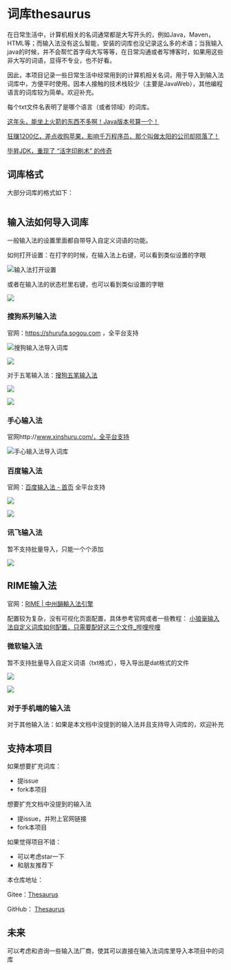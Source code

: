 # 词库thesaurus

在日常生活中，计算机相关的名词通常都是大写开头的，例如Java，Maven，HTML等；而输入法没有这么智能，安装的词库也没记录这么多的术语；当我输入java的时候，并不会帮忙首字母大写等等，在日常沟通或者写博客时，如果用这些非大写的词语，显得不专业，也不好看。

因此，本项目记录一些日常生活中经常用到的计算机相关名词，用于导入到输入法词库中，方便平时使用。因本人接触的技术栈较少（主要是JavaWeb），其他编程语言的词库较为简单。欢迎补充。

每个txt文件名表明了是哪个语言（或者领域）的词库。

[这年头，能坐上火箭的东西不多啊！Java版本号算一个！](https://mp.weixin.qq.com/s/Swe9hBGHON_7f1fiEJ3Glg) 

[狂赚1200亿，差点收购苹果，影响千万程序员，那个叫做太阳的公司却陨落了！](https://mp.weixin.qq.com/s?__biz=MzU1Nzg4NjgyMw==&mid=2247484522&idx=1&sn=a7de829144f3f20d73c324600d74450e&chksm=fc2fb862cb583174b25794e66e7df8983dccac7c8ee42c95b0aeb1c8722c8f7fe2f64e3a267d&mpshare=1&scene=1&srcid=&sharer_sharetime=1582855793055&sharer_shareid=5cc2777764c85c1d841997739b5bb6f4&key=3503aa848b16fe5bc18cff723a017686a77981b606f72a5e6c4bf80c2c6b0d0812f9862ca3829dbca4182321a829f5258816079119da21dc9980b0752e09051b939d635b5eb2aef99d10ecd908b98312&ascene=1&uin=MzEzNTMxNzU5NQ%3D%3D&devicetype=Windows+10&version=62080079&lang=zh_CN&exportkey=AT3WIjeIIxea1F7eWE3vShU%3D&pass_ticket=dwPRLiZtWs8JDMYoXmg2QskHSeFA3DUa%2FeAMixdnHERi%2FJUp5jIl15%2FluTrSIdf9) 

[毕昇JDK，重现了 “活字印刷术” 的传奇](https://mp.weixin.qq.com/s?__biz=MzIxMjE5MTE1Nw==&mid=2653215930&idx=1&sn=24d916f4f6b728dd02dfef2caf647f02&chksm=8c99ae60bbee2776bc49e6a90f9bb8c935c7a5b36bd773a8fe31e21671b62636db20351430c3&mpshare=1&scene=1&srcid=11120a2sGvlFmHvneScd1ahp&sharer_sharetime=1605176036593&sharer_shareid=5cc2777764c85c1d841997739b5bb6f4&key=d5497f8bd75b2dfee8a925d343ffb8f95a8005a0c74efbf5cce2b8eb80c4ed4c8854615fc19a8942e19521c598e5c099fa63eb7fe85683e7dd685c4efaeea6756c49900e31f17abe0521787ab26d380b31e38a80ffc2a55c1211ae3b376a36253b6f4aa4e14eff6ae70f4051bee31a0469359614ec3db9d9f27a30b3f910e96e&ascene=1&uin=MzEzNTMxNzU5NQ%3D%3D&devicetype=Windows+10+x64&version=6300002f&lang=zh_CN&exportkey=AZGeU0tCm68pKaPTQm7SHAo%3D&pass_ticket=TlK9euK30dgVFs6X9cP5QAuCki4xO%2FkoW5OHENnBGUnDyWqsi6tweLvQFesyt7cT&wx_header=0) 



## 词库格式

大部分词库的格式如下：

```
```





## 输入法如何导入词库

一般输入法的设置里面都自带导入自定义词语的功能。

如何打开设置：在打字的时候，在输入法上右键，可以看到类似设置的字眼

![输入法打开设置](assets/输入法打开设置.png)



或者在输入法的状态栏里右键，也可以看到类似设置的字眼

![](assets/输入法打开设置2.png)



### 搜狗系列输入法

  官网：https://shurufa.sogou.com  ，全平台支持

![搜狗输入法导入词库](assets/搜狗输入法导入词库.png)





![](assets/搜狗输入法导入词库2.png)





对于五笔输入法：[搜狗五笔输入法](https://wubi.sogou.com/)

![](assets/五笔输入法导入词库.png)



![](assets/五笔输入法导入词库2.png)



### 手心输入法

  官网http://www.xinshuru.com/，全平台支持

![手心输入法导入词库](assets/手心输入法导入词库.png)





### 百度输入法

官网：[百度输入法 - 首页](https://shurufa.baidu.com/)  全平台支持

![](assets/百度输入法导入词库.png)





![](assets/百度输入法导入词库2.png)



### 讯飞输入法

暂不支持批量导入，只能一个个添加

![](assets/讯飞输入法导入词库.png)



## RIME输入法

官网：[RIME | 中州韻輸入法引擎](https://rime.im/)

配置较为复杂，没有可视化页面配置，具体参考官网或者一些教程： [小狼毫输入法自定义词库如何配置，只需要配好这三个文件_哔哩哔哩](https://www.bilibili.com/video/BV1PT4y1z7ig/?vd_source=75da020020273864e366b53a452c8ad9)





### 微软输入法

暂不支持批量导入自定义词语（txt格式），导入导出是dat格式的文件

![](assets/微软输入法添加自定义词语.png)



![](assets/微软输入法添加自定义词语2.png)





### 对于手机端的输入法

对于其他输入法：如果是本文档中没提到的输入法并且支持导入词库的，欢迎补充





## 支持本项目

如果想要扩充词库：

* 提issue
* fork本项目



想要扩充文档中没提到的输入法

* 提issue，并附上官网链接
* fork本项目



如果觉得项目不错：

* 可以考虑star一下
* 和朋友推荐下



本仓库地址：

Gitee：[Thesaurus ](https://gitee.com/peterjxl/thesaurus)

GitHub： [Thesaurus](https://github.com/Peter-JXL/thesaurus)





## 未来

可以考虑和咨询一些输入法厂商，使其可以直接在输入法词库里导入本项目中的词库







